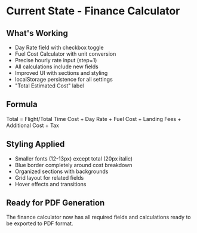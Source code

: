 # Current State - Finance Calculator

## What's Working
- Day Rate field with checkbox toggle
- Fuel Cost Calculator with unit conversion
- Precise hourly rate input (step=1)
- All calculations include new fields
- Improved UI with sections and styling
- localStorage persistence for all settings
- "Total Estimated Cost" label

## Formula
Total = Flight/Total Time Cost + Day Rate + Fuel Cost + Landing Fees + Additional Cost + Tax

## Styling Applied
- Smaller fonts (12-13px) except total (20px italic)
- Blue border completely around cost breakdown
- Organized sections with backgrounds
- Grid layout for related fields
- Hover effects and transitions

## Ready for PDF Generation
The finance calculator now has all required fields and calculations ready to be exported to PDF format.
